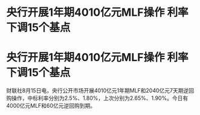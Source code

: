 # 央行开展1年期4010亿元MLF操作 利率下调15个基点

# 央行开展1年期4010亿元MLF操作 利率下调15个基点

财联社8月15日电，央行公开市场开展4010亿元1年期MLF和2040亿元7天期逆回购操作，中标利率分别为2.5%、1.80%，上次分别为2.65%、1.90%。今日有4000亿元MLF和60亿元逆回购到期。

